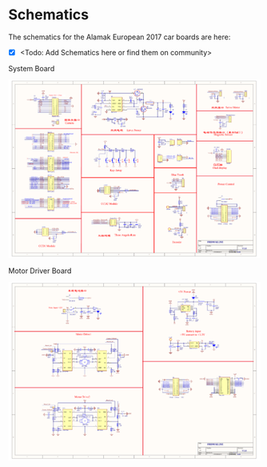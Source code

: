 # Schematics

The schematics for the Alamak European 2017 car boards are here:

* [x] &lt;Todo: Add Schematics here or find them on community&gt;

System Board

![](../../../../.gitbook/assets/FRDM-KL25主板%20中间板V1.0.png)

Motor Driver Board

![](../../../../.gitbook/assets/FRDM-KL25主板%20底板V1.0.png)

